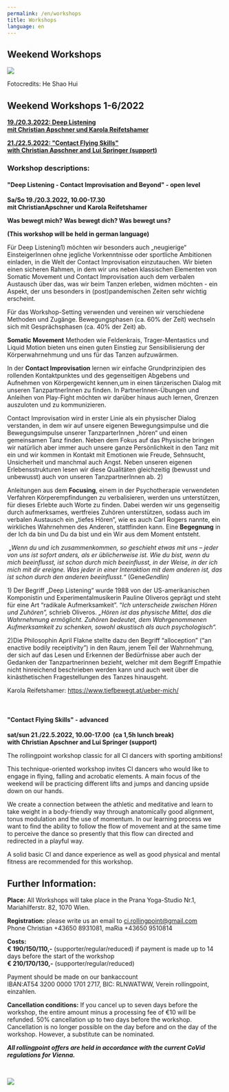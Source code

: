 ```yaml
---
permalink: /en/workshops
title: Workshops
language: en
---
```

## Weekend Workshops

![](/assets/uploads/20160609.145929.jpg)

Fotocredits: He Shao Hui

## Weekend Workshops 1-6/2022

[**19./20.3.2022: Deep Listening**\
**mit Christian Apschner und Karola Reifetshamer**](#deeplistening)

[**21./22.5.2022: "Contact Flying Skills"**\
**with Christian Apschner and** **Lui Springer (support)**](#flying)

### Workshop descriptions:

<div class="named-anchor" id="deeplistening"></div>

#### **"Deep Listening - Contact Improvisation and Beyond"** - open level

**Sa/So 19./20.3.2022, 10.00-17.30**\
**mit ChristianApschner und Karola Reifetshamer**

**Was bewegt mich? Was bewegt dich? Was bewegt uns?**

**(This workshop will be held in german language)**

Für Deep Listening1) möchten wir besonders auch „neugierige“ EinsteigerInnen ohne jegliche Vorkenntnisse oder sportliche Ambitionen einladen, in die Welt der Contact Improvisation einzutauchen. Wir bieten einen sicheren Rahmen, in dem wir uns neben klassischen Elementen von Somatic Movement und Contact Improvisation auch dem verbalen Austausch über das, was wir beim Tanzen erleben, widmen möchten - ein Aspekt, der uns besonders in (post)pandemischen Zeiten sehr wichtig erscheint.

Für das Workshop-Setting verwenden und vereinen wir verschiedene Methoden und Zugänge. Bewegungsphasen (ca. 60% der Zeit) wechseln sich mit Gesprächsphasen (ca. 40% der Zeit) ab.

**Somatic Movement** Methoden wie Feldenkrais, Trager-Mentastics und Liquid Motion bieten uns einen guten Einstieg zur Sensibilisierung der Körperwahrnehmung und uns für das Tanzen aufzuwärmen.

In der **Contact Improvisation** lernen wir einfache Grundprinzipien des rollenden Kontaktpunktes und des gegenseitigen Abgebens und Aufnehmen von Körpergewicht kennen,um in einen tänzerischen Dialog mit unseren TanzpartnerInnen zu finden. In PartnerInnen-Übungen und Anleihen von Play-Fight möchten wir darüber hinaus auch lernen, Grenzen auszuloten und zu kommunizieren.

Contact Improvisation wird in erster Linie als ein physischer Dialog verstanden, in dem wir auf unsere eigenen Bewegungsimpulse und die Bewegungsimpulse unserer TanzparterInnen „hören“ und einen gemeinsamen Tanz finden. Neben dem Fokus auf das Physische bringen wir natürlich aber immer auch unsere ganze Persönlichkeit in den Tanz mit ein und wir kommen in Kontakt mit Emotionen wie Freude, Sehnsucht, Unsicherheit und manchmal auch Angst. Neben unseren eigenen Erlebensstrukturen lesen wir diese Qualitäten gleichzeitig (bewusst und unbewusst) auch von unseren TanzpartnerInnen ab. 2)

Anleitungen aus dem **Focusing**, einem in der Psychotherapie verwendeten Verfahren Körperempfindungen zu verbalisieren, werden uns unterstützen, für dieses Erlebte auch Worte zu finden. Dabei werden wir uns gegenseitig durch aufmerksames, wertfreies Zuhören unterstützen, sodass auch im verbalen Austausch ein „tiefes Hören“, wie es auch Carl Rogers nannte, ein wirkliches Wahrnehmen des Anderen, stattfinden kann. Eine **Begegnung** in der Ich da bin und Du da bist und ein Wir aus dem Moment entsteht.

 *„Wenn du und ich zusammenkommen, so geschieht etwas mit uns – jeder von uns ist sofort anders, als er üblicherweise ist. Wie du bist, wenn du mich beeinflusst, ist schon durch mich beeinflusst, in der Weise, in der ich mich mit dir ereigne. Was jeder in einer Interaktion mit dem anderen ist, das ist schon durch den anderen beeinflusst.“* (Gene*Gendlin)*

1) Der Begriff „Deep Listening“ wurde 1988 von der US-amerikanischen Komponistin und Experimentalmusikerin Pauline Oliveros geprägt und steht für eine Art “radikale Aufmerksamkeit”. “*Ich unterscheide zwischen Hören und Zuhören”,* schrieb Oliveros. *„Hören ist das physische Mittel, das die Wahrnehmung ermöglicht. Zuhören bedeutet, dem Wahrgenommenen Aufmerksamkeit zu schenken, sowohl akustisch als auch psychologisch“.*

2)Die Philosophin April Flakne stellte dazu den Begriff “alloception” (“an enactive bodily receiptivity”) in den Raum, jenem Teil der Wahrnehmung, der sich auf das Lesen und Erkennen der Bedürfnisse aber auch der Gedanken der Tanzpartnerinnen bezieht, welcher mit dem Begriff Empathie nicht hinreichend beschrieben werden kann und auch weit über die kinästhetischen Fragestellungen des Tanzes hinausgeht.

Karola Reifetshamer: <https://www.tiefbewegt.at/ueber-mich/>

&nbsp;

<div class="named-anchor" id="flying"></div>

#### **"Contact Flying Skills"** - advanced

**sat/sun 21./22.5.2022, 10.00-17.00  (ca 1,5h lunch break)**\
**with Christian Apschner and Lui Springer (support)**

The rollingpoint workshop classic for all CI dancers with sporting ambitions!

This technique-oriented workshop invites CI dancers who would like to engage in flying, falling and acrobatic elements. A main focus of the weekend will be practicing different lifts and jumps and dancing upside down on our hands.

We create a connection between the athletic and meditative and learn to take weight in a body-friendly way through anatomically good alignment, tonus modulation and the use of momentum. In our learning process we want to find the ability to follow the flow of movement and at the same time to perceive the dance so presently that this flow can directed and redirected in a playful way.

A solid basic CI and dance experience as well as good physical and mental fitness are recommended for this workshop.

## Further Information:

**Place:** All Workshops will take place in the Prana Yoga-Studio Nr.1, Mariahilferstr. 82, 1070 Wien.

**Registration:** please write us an email to [ci.rollingpoint@gmail.com](mailto:ci.rollingpoint@gmail.com)\
Phone Christian +43650 8931081, maRia +43650 9510814

**Costs:**\
**€ 190/150/110,-** (supporter/regular/reduced) if payment is made up to 14 days before the start of the workshop\
**€ 210/170/130,-** (supporter/regular/reduced)

Payment should be made on our bankaccount\
IBAN:AT54 3200 0000 1701 2717, BIC: RLNWATWW, Verein rollingpoint, einzahlen. 

**Cancellation conditions:** If you cancel up to seven days before the workshop, the entire amount minus a processing fee of €10 will be refunded. 50% cancellation up to two days before the workshop. Cancellation is no longer possible on the day before and on the day of the workshop. However, a substitute can be nominated.

***All rollingpoint offers are held in accordance with the current CoVid regulations for Vienna.***

&nbsp;

![](/assets/uploads/lsz_5750.jpg)